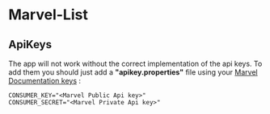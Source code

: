 # Marvel-List

## ApiKeys
The app will not work without the correct implementation of the api keys. To add them you should just add a **"apikey.properties"** file using your [Marvel Documentation keys](https://developer.marvel.com/account) :

```
CONSUMER_KEY="<Marvel Public Api key>"
CONSUMER_SECRET="<Marvel Private Api key>"
```